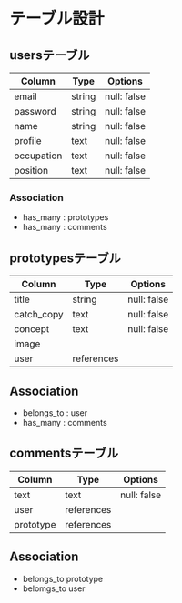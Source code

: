 # テーブル設計


## usersテーブル

| Column     | Type     | Options     |
| ---------- | -------- | ----------- |
| email      | string   | null: false |
| password   | string   | null: false |
| name       | string   | null: false |
| profile    | text     | null: false |
| occupation | text     | null: false |
| position   | text     | null: false |

### Association

- has_many  : prototypes
- has_many  : comments



## prototypesテーブル

| Column     | Type               | Options     |
| ---------- | ------------------ | ----------- |
| title      | string             | null: false |
| catch_copy | text               | null: false |
| concept    | text               | null: false |
| image      |                    |             |
| user       | references         |             |

## Association

- belongs_to : user
- has_many : comments



## commentsテーブル

| Column    | Type       | Options     |
| --------- | ---------- | ----------- |
| text      | text       | null: false |
| user      | references |             |
| prototype | references |             |


## Association

- belongs_to prototype
- belomgs_to user